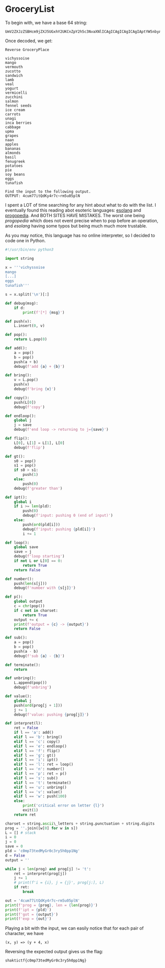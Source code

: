 # GroceryList

To begin with, we have a base 64 string:

```
UmV2ZXJzZSBHcm9jZXJ5UGxhY2UKCnZpY2h5c3NvaXNlICAgICAgICAgICAgIAptYW5nbyAgICAgICAgICAgICAgICAgICAKdmVybW91dGgKenVjb3R0bwpzYW5kd2ljaApsYW1iCnZlYWwKeW9ndXJ0CnZlcm1pY2VsbGkKenVjY2hpbmkKc2FsbW9uCmZlbm5lbCBzZWVkcwppY2UgY3JlYW0KY2Fycm90cwp1bmFnaQppbmNhIGJlcnJpZXMKY2FiYmFnZQp1cG1hCmdyYXBlcwpuYWFuCmFwcGxlcwpiYW5hbmFzCmFsbW9uZHMKYmFzaWwKZmVudWdyZWVrCnBvdGF0b2VzCnBpZQpzb3kgYmVhbnMKZWdncwp0dW5hZmlzaAoKRmluZCB0aGUgaW5wdXQgdG8gdGhlIGZvbGxvd2luZyBvdXRwdXQuCk9VVFBVVDogNGN1bTc3aXRRZEt5NHI3Y35ybTV1MDVwbE4=
```

Once decoded, we get:

```
Reverse GroceryPlace

vichyssoise
mango
vermouth
zucotto
sandwich
lamb
veal
yogurt
vermicelli
zucchini
salmon
fennel seeds
ice cream
carrots
unagi
inca berries
cabbage
upma
grapes
naan
apples
bananas
almonds
basil
fenugreek
potatoes
pie
soy beans
eggs
tunafish

Find the input to the following output.
OUTPUT: 4cum77itQdKy4r7c~rm5u05plN
```

I spent a LOT of time searching for any hint about what to do with the list. I eventually found this reading abot esoteric languages: [esolang](https://esolangs.org/wiki/Grocery_List) and [progopedia](http://progopedia.com/language/grocery-list). And BOTH SITES HAVE MISTAKES. The worst one being *progopedia* which does not event precise when to pop before an operation, and *esolang* having some typos but being much much more trustable.

As you may notice, this language has no online interpreter, so I decided to code one in Python.

```python
#!/usr/bin/env python3

import string

x = '''vichyssoise
mango
[...]
eggs
tunafish'''

s = x.split('\n')[:]

def debug(msg):
    if d:
        print(f'[*] {msg}')

def push(v):
    L.insert(0, v)

def pop():
    return L.pop(0)

def add():
    a = pop()
    b = pop()
    push(a + b)
    debug(f'add {a} + {b}')

def bring():
    v = L.pop()
    push(v)
    debug(f'bring {v}')

def copy():
    push(L[0])
    debug(f'copy')

def endloop():
    global j
    j = save
    debug(f'end loop -> returning to j={save}')

def flip():
    L[0], L[1] = L[1], L[0]
    debug(f'flip')

def gt():
    s0 = pop()
    s1 = pop()
    if s0 > s1:
        push(1)
    else:
        push(0)
    debug(f'greater than')

def ipt():
    global i
    if i >= len(pld):
        push(0)
        debug(f'input: pushing 0 (end of input)')
    else:
        push(ord(pld[i]))
        debug(f'input: pushing {pld[i]}')
        i += 1

def loop():
    global save
    save = j
    debug(f'loop starting')
    if not L or L[0] == 0:
        return True
    return False

def number():
    push(len(s[j]))
    debug(f'number with {s[j]}')

def p():
    global output
    c = chr(pop())
    if c not in charset:
        return True
    output += c
    print(f'output = {c} -> {output}')
    return False

def sub():
    a = pop()
    b = pop()
    push(a - b)
    debug(f'sub {a} - {b}')

def terminate():
    return

def unbring():
    L.append(pop())
    debug(f'unbring')

def value():
    global j
    push(ord(prog[j + 1]))
    j += 1
    debug(f'value: pushing {prog[j]}')

def interpret(l):
    ret = False
    if l == 'a': add()
    elif l == 'b': bring()
    elif l == 'c': copy()
    elif l == 'e': endloop()
    elif l == 'f': flip()
    elif l == 'g': gt()
    elif l == 'i': ipt()
    elif l == 'l': ret = loop()
    elif l == 'n': number()
    elif l == 'p': ret = p()
    elif l == 's': sub()
    elif l == 't': terminate()
    elif l == 'u': unbring()
    elif l == 'v': value()
    elif l == 'w': push(100)
    else:
        print('critical error on letter {l}')
        exit(1)
    return ret

charset = string.ascii\_letters + string.punctuation + string.digits
prog = ''.join([w[0] for w in s])
L = [] # stack
i = 0
j = 0
save = 0
pld = 'c0mp73tedMyGr0c3ry5h0pp1Ng'
d = False
output = ''

while j < len(prog) and prog[j] != 't':
    ret = interpret(prog[j])
    j += 1
    # print(f'i = {i}, j = {j}', prog[j:], L)
    if ret:
        break

out = '4cum77itQdKy4r7c~rm5u05plN'
print(f'prog = {prog}, len = {len(prog)}')
print(f'ipt = {pld}')
print(f'got = {output}')
print(f'exp = {out}')
```

Playing a bit with the input, we can easily notice that for each pair of character, we have

```
(x, y) => (y + 4, x)
```

Reversing the expected output gives us the flag:

```
shaktictf{c0mp73tedMyGr0c3ry5h0pp1Ng}
```
